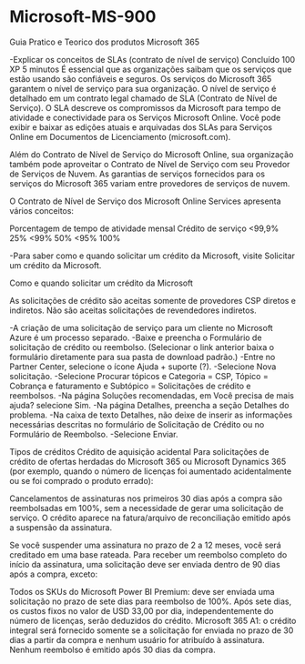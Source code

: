 # Microsoft-MS-900
Guia Pratico e Teorico dos produtos Microsoft 365

-Explicar os conceitos de SLAs (contrato de nível de serviço)
Concluído
100 XP
5 minutos
É essencial que as organizações saibam que os serviços que estão usando são confiáveis e seguros. Os serviços do Microsoft 365 garantem o nível de serviço para sua organização. O nível de serviço é detalhado em um contrato legal chamado de SLA (Contrato de Nível de Serviço). O SLA descreve os compromissos da Microsoft para tempo de atividade e conectividade para os Serviços Microsoft Online. Você pode exibir e baixar as edições atuais e arquivadas dos SLAs para Serviços Online em Documentos de Licenciamento (microsoft.com).

Além do Contrato de Nível de Serviço do Microsoft Online, sua organização também pode aproveitar o Contrato de Nível de Serviço com seu Provedor de Serviços de Nuvem. As garantias de serviços fornecidos para os serviços do Microsoft 365 variam entre provedores de serviços de nuvem.

O Contrato de Nível de Serviço dos Microsoft Online Services apresenta vários conceitos:


Porcentagem de tempo de atividade mensal	Crédito de serviço
<99,9%	25%
<99%	50%
<95%	100%

-Para saber como e quando solicitar um crédito da Microsoft, visite Solicitar um crédito da Microsoft.

Como e quando solicitar um crédito da Microsoft

As solicitações de crédito são aceitas somente de provedores CSP diretos e indiretos. Não são aceitas solicitações de revendedores indiretos.

-A criação de uma solicitação de serviço para um cliente no Microsoft Azure é um processo separado.
-Baixe e preencha o Formulário de solicitação de crédito ou reembolso. (Selecionar o link anterior baixa o formulário diretamente para sua pasta de download padrão.)
-Entre no Partner Center, selecione o ícone Ajuda + suporte (?).
-Selecione Nova solicitação.
-Selecione Procurar tópicos e Categoria = CSP, Tópico = Cobrança e faturamento e Subtópico = Solicitações de crédito e reembolsos.
-Na página Soluções recomendadas, em Você precisa de mais ajuda? selecione Sim.
-Na página Detalhes, preencha a seção Detalhes do problema.
-Na caixa de texto Detalhes, não deixe de inserir as informações necessárias descritas no formulário de Solicitação de Crédito ou no Formulário de Reembolso.
-Selecione Enviar.

Tipos de créditos
Crédito de aquisição acidental
Para solicitações de crédito de ofertas herdadas do Microsoft 365 ou Microsoft Dynamics 365 (por exemplo, quando o número de licenças foi aumentado acidentalmente ou se foi comprado o produto errado):

Cancelamentos de assinaturas nos primeiros 30 dias após a compra são reembolsadas em 100%, sem a necessidade de gerar uma solicitação de serviço. O crédito aparece na fatura/arquivo de reconciliação emitido após a suspensão da assinatura.

Se você suspender uma assinatura no prazo de 2 a 12 meses, você será creditado em uma base rateada. Para receber um reembolso completo do início da assinatura, uma solicitação deve ser enviada dentro de 90 dias após a compra, exceto:

Todos os SKUs do Microsoft Power BI Premium: deve ser enviada uma solicitação no prazo de sete dias para reembolso de 100%. Após sete dias, os custos fixos no valor de USD 33,00 por dia, independentemente do número de licenças, serão deduzidos do crédito.
Microsoft 365 A1: o crédito integral será fornecido somente se a solicitação for enviada no prazo de 30 dias a partir da compra e nenhum usuário for atribuído à assinatura. Nenhum reembolso é emitido após 30 dias da compra.

